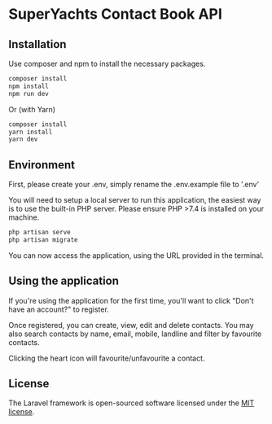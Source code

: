 # SuperYachts Contact Book API

## Installation

Use composer and npm to install the necessary packages.

```bash
composer install
npm install
npm run dev
```

Or (with Yarn)

```bash
composer install
yarn install
yarn dev
```
## Environment
First, please create your .env, simply rename the .env.example file to '.env'

You will need to setup a local server to run this application, the easiest way is to use the built-in PHP server.
Please ensure PHP >7.4 is installed on your machine.
```bash
php artisan serve
php artisan migrate
```
You can now access the application, using the URL provided in the terminal.

## Using the application
If you're using the application for the first time, you'll want to click "Don't have an account?" to register.

Once registered, you can create, view, edit and delete contacts. You may also search contacts by name, email, mobile, landline and filter by favourite contacts.

Clicking the heart icon will favourite/unfavourite a contact.


 


## License

The Laravel framework is open-sourced software licensed under the [MIT license](https://opensource.org/licenses/MIT).
